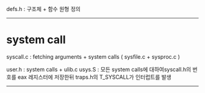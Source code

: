 

defs.h : 구조체 + 함수 원형 정의

---
# system call

syscall.c : fetching arguments + system calls ( sysfile.c + sysproc.c )


user.h : system calls + ulib.c
usys.S : 모든 system calls에 대하여syscall.h의 번호를 eax 레지스터에 저장한뒤 traps.h의 T_SYSCALL가 인터럽트를 발생


---